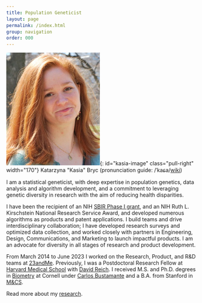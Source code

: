 ```yaml
---
title: Population Geneticist
layout: page
permalink: /index.html
group: navigation
order: 000
---
```

![kasia-image]{: id="kasia-image" class="pull-right" width="170"}
Katarzyna "Kasia" Bryc
(pronunciation guide: /ˈkaɕa/[wiki][kasia-pronounce])

I am a statistical geneticist, with deep expertise in population genetics, data analysis and algorithm development, and a commitment to leveraging genetic diversity in research with the aim of reducing health disparities.

I have been the recipient of an NIH [SBIR Phase I grant][sbir], and an NIH Ruth L. Kirschstein National Research Service Award, and developed numerous algorithms as products and patent applications. I build teams and drive interdisciplinary collaboration; I have developed research surveys and optimized data collection, and worked closely with partners in Engineering, Design, Communications, and Marketing to launch impactful products. I am an advocate for diversity in all stages of research and product development. 

From March 2014 to June 2023 I worked on the Research, Product, and R&D teams
at [23andMe][23andme]. Previously, I was a Postdoctoral Research Fellow at [Harvard Medical
School][harvard-genetics] with [David Reich][reich]. I
received M.S. and Ph.D. degrees in [Biometry][cornell-biometry] at Cornell under [Carlos
Bustamante][bustamante] and a B.A. from Stanford in [M&CS][stanford-mcs].

Read more about my [research](/research/).

[sbir]: https://www.sbir.gov/node/1164321
[kasia-image]: /assets/static/kasia1.jpg  "Photo of Kasia Bryc"
[kasia-pronounce]: http://en.wiktionary.org/wiki/Kasia#Polish
[23andme]: http://23andme.com/
[reich]: http://genetics.med.harvard.edu/reich/Reich_Lab/Welcome.html
[harvard-genetics]: http://genetics.med.harvard.edu/
[bustamante]: https://www.linkedin.com/in/carlos-d-bustamante-5007a31a/
[stanford-mcs]: https://mcs.stanford.edu/ 
[cornell-biometry]: https://cals.cornell.edu/education/degrees-programs/biometry-statistics-major-and-minor
